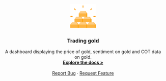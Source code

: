 <div id="top"></div>

<!-- PROJECT SHIELDS -->
<!--
*** I'm using markdown "reference style" links for readability.
*** Reference links are enclosed in brackets [ ] instead of parentheses ( ).
*** See the bottom of this document for the declaration of the reference variables
*** for contributors-url, forks-url, etc. This is an optional, concise syntax you may use.
*** https://www.markdownguide.org/basic-syntax/reference-style-links
-->

<!-- PROJECT LOGO -->
<br />
<div align="center">
  <a href="https://github.com/github_username/repo_name">
    <img src="images/treasure.png" alt="Logo" width="80" height="80">
  </a>

<h3 align="center">Trading gold</h3>

  <p align="center">
    A dashboard displaying the price of gold, sentiment on gold and COT data on gold.
    <br />
    <a href="https://github.com/Zibusiso-Mangoye/trading_gold.git"><strong>Explore the docs »</strong></a>
    <br />
    <br />
    <a href="https://github.com/Zibusiso-Mangoye/trading_gold/issues">Report Bug</a>
    ·
    <a href="https://github.com/Zibusiso-Mangoye/trading_gold/issues">Request Feature</a>
  </p>
</div>
